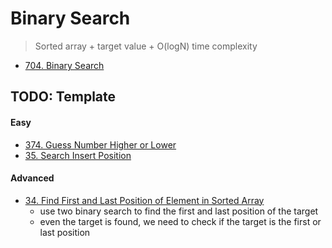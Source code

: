 # Binary Search

> Sorted array + target value + O(logN) time complexity

- [704. Binary Search](../src/main/java/leetcode/LC_704_BinarySearch.java)

## TODO: Template


#### Easy

- [374. Guess Number Higher or Lower](../src/main/java/leetcode/LC_374_GuessNumberHigherOrLower.java)
- [35. Search Insert Position](../src/main/java/leetcode/LC_35_SearchInsertPosition.java)

#### Advanced

- [34. Find First and Last Position of Element in Sorted Array](../src/main/java/leetcode/LC_34_FindFirstAndLastPositionOfElementInSortedArray.java)
    - use two binary search to find the first and last position of the target
    - even the target is found, we need to check if the target is the first or last position
